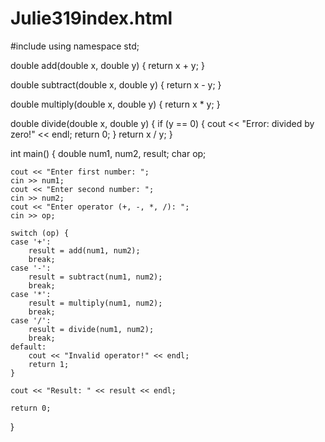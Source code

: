 # Julie319index.html
#include <iostream>
using namespace std;

double add(double x, double y) {
    return x + y;
}

double subtract(double x, double y) {
    return x - y;
}

double multiply(double x, double y) {
    return x * y;
}

double divide(double x, double y) {
    if (y == 0) {
        cout << "Error: divided by zero!" << endl;
        return 0;
    }
    return x / y;
}

int main() {
    double num1, num2, result;
    char op;

    cout << "Enter first number: ";
    cin >> num1;
    cout << "Enter second number: ";
    cin >> num2;
    cout << "Enter operator (+, -, *, /): ";
    cin >> op;

    switch (op) {
    case '+':
        result = add(num1, num2);
        break;
    case '-':
        result = subtract(num1, num2);
        break;
    case '*':
        result = multiply(num1, num2);
        break;
    case '/':
        result = divide(num1, num2);
        break;
    default:
        cout << "Invalid operator!" << endl;
        return 1;
    }

    cout << "Result: " << result << endl;

    return 0;
}

